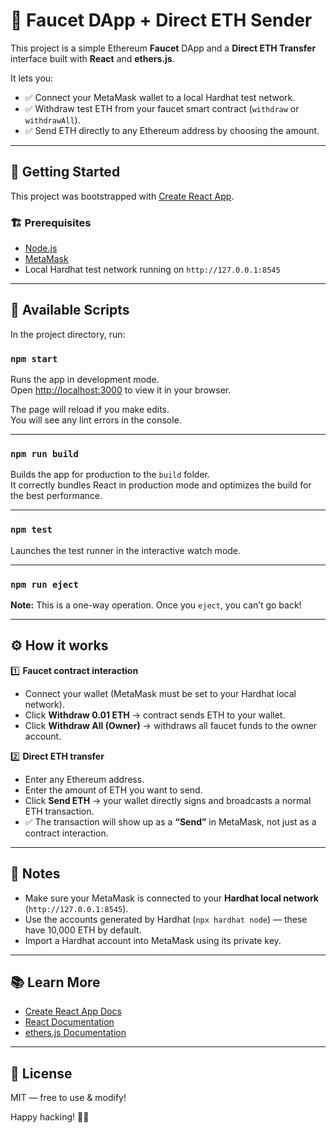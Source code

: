 # 🧴 Faucet DApp + Direct ETH Sender

This project is a simple Ethereum **Faucet** DApp and a **Direct ETH Transfer** interface built with **React** and **ethers.js**.

It lets you:
- ✅ Connect your MetaMask wallet to a local Hardhat test network.
- ✅ Withdraw test ETH from your faucet smart contract (`withdraw` or `withdrawAll`).
- ✅ Send ETH directly to any Ethereum address by choosing the amount.

---

## 🚀 Getting Started

This project was bootstrapped with [Create React App](https://github.com/facebook/create-react-app).

### 🏗️ Prerequisites

- [Node.js](https://nodejs.org/)
- [MetaMask](https://metamask.io/)
- Local Hardhat test network running on `http://127.0.0.1:8545`

---

## 📂 Available Scripts

In the project directory, run:

### `npm start`

Runs the app in development mode.  
Open [http://localhost:3000](http://localhost:3000) to view it in your browser.

The page will reload if you make edits.  
You will see any lint errors in the console.

---

### `npm run build`

Builds the app for production to the `build` folder.  
It correctly bundles React in production mode and optimizes the build for the best performance.

---

### `npm test`

Launches the test runner in the interactive watch mode.

---

### `npm run eject`

**Note:** This is a one-way operation. Once you `eject`, you can’t go back!

---

## ⚙️ How it works

1️⃣ **Faucet contract interaction**  
- Connect your wallet (MetaMask must be set to your Hardhat local network).
- Click **Withdraw 0.01 ETH** → contract sends ETH to your wallet.
- Click **Withdraw All (Owner)** → withdraws all faucet funds to the owner account.

2️⃣ **Direct ETH transfer**  
- Enter any Ethereum address.
- Enter the amount of ETH you want to send.
- Click **Send ETH** → your wallet directly signs and broadcasts a normal ETH transaction.
- ✅ The transaction will show up as a **“Send”** in MetaMask, not just as a contract interaction.

---

## 📌 Notes

- Make sure your MetaMask is connected to your **Hardhat local network** (`http://127.0.0.1:8545`).
- Use the accounts generated by Hardhat (`npx hardhat node`) — these have 10,000 ETH by default.
- Import a Hardhat account into MetaMask using its private key.

---

## 📚 Learn More

- [Create React App Docs](https://facebook.github.io/create-react-app/docs/getting-started)
- [React Documentation](https://reactjs.org/)
- [ethers.js Documentation](https://docs.ethers.io/)

---

## 🔗 License

MIT — free to use & modify!

Happy hacking! 🚀🧴
